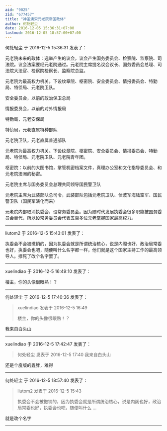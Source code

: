 ```yaml
---
aid: "9025"
zid: "677457"
title: "神圣澳宋元老院帝国政体"
author: 何处轻尘
date: 2016-12-05 15:36:31+07:00
lastmod: 2016-12-05 18:57:00+07:00
---
```


何处轻尘 于 2016-12-5 15:36:31 发表了：

元老院未来的政体：选举产生的议会，议会产生国务委员会、检察院、监察院、司法院。议会法案要经元老院通过。元老院主席提名议会议长、国务委员会总理、司法院大法官、检察院检察长、监察院总监。

元老院为最高权力机关。下设纹章院、枢密院、安全委员会、情报委员会、特勤局、特侦局、元老院卫队。

安全委员会，以前的政治保卫总局

情报委员会，以前的对外情报局

特勤局，元老安保局

特侦局，元老直属特种部队

元老院卫队，元老直属普通部队

元老院为最高权力机关。下设纹章院、枢密院、安全委员会、情报委员会、特勤局、特侦局、元老院卫队、元老院青年团。

枢密院：以前的大图书馆，掌管机密档案文件，真理办公室和文化指导委员会、和元老院澳洲的秘密。

元老院主席与国务委员会总理共同领导国民警卫队

元老院主席为武装部队总司令，武装部队包括元老院卫队、伏波军海陆空军、国民警卫队（国民军演化而来）

元老院内部取消执委会，设常务委员会。因为随时代发展执委会很多职能被国务委员会替代，所以设常务委员会代表五百多位元老掌握国家最高权力。

---

liutom2 于 2016-12-5 15:43:01 发表了：

执委会不会被撤销的，因为执委会就是所谓统治核心，说是内阁也好，政治局常委也好，执委会也吧，随便叫什么名字都一样，他们就是这个国家主持工作的最高领导人。撑死了改个名字罢了。

---

xuelindiao 于 2016-12-5 16:49:10 发表了：

楼主，你的头像很眼熟！？

---

何处轻尘 于 2016-12-5 17:40:36 发表了：

> xuelindiao 发表于 2016-12-5 16:49
>
> 楼主，你的头像很眼熟！？

我来自白头山

---

xuelindiao 于 2016-12-5 17:42:47 发表了：

> 何处轻尘 发表于 2016-12-5 17:40 我来自白头山

还是个廋版的鑫胖，难得

---

何处轻尘 于 2016-12-5 18:57:40 发表了：

> liutom2 发表于 2016-12-5 15:43
>
> 执委会不会被撤销的，因为执委会就是所谓统治核心，说是内阁也好，政治局常委也好，执委会也吧，随便叫什么 ...

就是改个名字

---

